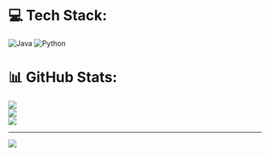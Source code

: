 
# 💻 Tech Stack:
![Java](https://img.shields.io/badge/java-%23ED8B00.svg?style=for-the-badge&logo=openjdk&logoColor=white) ![Python](https://img.shields.io/badge/python-3670A0?style=for-the-badge&logo=python&logoColor=ffdd54)
# 📊 GitHub Stats:
![](https://github-readme-stats.vercel.app/api?username=Rah-Rah-Mitra&theme=dark&hide_border=false&include_all_commits=true&count_private=true)<br/>
![](https://nirzak-streak-stats.vercel.app/?user=Rah-Rah-Mitra&theme=dark&hide_border=false)<br/>
![](https://github-readme-stats.vercel.app/api/top-langs/?username=Rah-Rah-Mitra&theme=dark&hide_border=false&include_all_commits=true&count_private=true&layout=compact)

---
[![](https://visitcount.itsvg.in/api?id=Rah-Rah-Mitra&icon=0&color=0)](https://visitcount.itsvg.in)

<!-- Proudly created with GPRM ( https://gprm.itsvg.in ) -->
